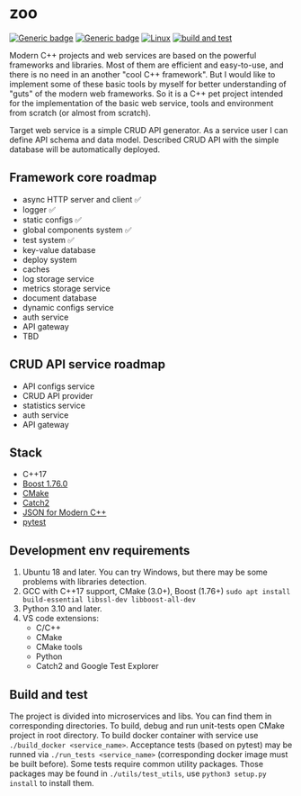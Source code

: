 # zoo
[![Generic badge](https://img.shields.io/badge/purpose-education-orange.svg)](https://shields.io/)
[![Generic badge](https://img.shields.io/badge/lang-cpp-blue.svg)](https://shields.io/)
[![Linux](https://svgshare.com/i/Zhy.svg)](https://svgshare.com/i/Zhy.svg)
[![build and test](https://github.com/lilSpeedwagon/zoo/actions/workflows/build-cpp.yml/badge.svg)](https://github.com/lilSpeedwagon/zoo/actions/workflows/build-cpp.yml)

Modern C++ projects and web services are based on the powerful frameworks and libraries. 
Most of them are efficient and easy-to-use, and there is no need in an another "cool C++ framework". 
But I would like to implement some of these basic tools by myself for better understanding of "guts" of the modern web frameworks.
So it is a C++ pet project intended for the implementation of the basic web service, tools and environment from scratch (or almost from scratch).

Target web service is a simple CRUD API generator. As a service user I can define API schema and data model. Described CRUD API with the simple database will be automatically deployed.

## Framework core roadmap
- async HTTP server and client :white_check_mark:
- logger :white_check_mark:
- static configs :white_check_mark:
- global components system :white_check_mark:
- test system :white_check_mark:
- key-value database
- deploy system
- caches
- log storage service
- metrics storage service
- document database
- dynamic configs service
- auth service
- API gateway
- TBD

## CRUD API service roadmap
- API configs service
- CRUD API provider
- statistics service
- auth service
- API gateway

## Stack
- C++17
- [Boost 1.76.0](https://www.boost.org/)
- [CMake](https://cmake.org/)
- [Catch2](https://github.com/catchorg/Catch2)
- [JSON for Modern C++](https://github.com/nlohmann/json)
- [pytest](https://docs.pytest.org/)

## Development env requirements
1. Ubuntu 18 and later. You can try Windows, but there may be some problems with libraries detection.
2. GCC with C++17 support, CMake (3.0+), Boost (1.76+)
`sudo apt install build-essential libssl-dev libboost-all-dev`
3. Python 3.10 and later.
4. VS code extensions:
    * C/C++
    * CMake
    * CMake tools
    * Python
    * Catch2 and Google Test Explorer

## Build and test
The project is divided into microservices and libs. You can find them in corresponding directories. To build, debug and run unit-tests open CMake project in root directory. To build docker container with service use `./build_docker <service_name>`. Acceptance tests (based on pytest) may be runned via `./run_tests <service_name>` (corresponding docker image must be built before). Some tests require common utility packages. Those packages may be found in `./utils/test_utils`, use `python3 setup.py install` to install them.

